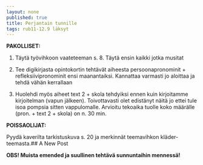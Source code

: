 ```yaml
---
layout: none
published: true
title: Perjantain tunnille
tags: rub11-12.9 läksyt
---
```

**PAKOLLISET:**

1. Täytä työvihkoon vaateteeman s. 8. Täytä ensin kaikki jotka musitat

2. Tee digikirjasta opintokortin tehtävät aiheesta persoonapronominit + refleksiivipronominit ensi maanantaiksi. Kannattaa varmasti jo aloittaa ja tehdä vähän kerrallaan

3. Huolehdi myös aiheet text 2 + skola tehdyiksi ennen kuin kirjoitamme kirjoitelman (vapun jälkeen). Toivottavasti olet edistänyt näitä jo ettei tule isoa pompsia sitten vappulomalle. Arvioitu tekoaika tuolle koko määrälle (pron. + text 2 + skola) on n. 30 min.

**POISSAOLIJAT:**

Pyydä kaverilta tarkistuskuva s. 20 ja merkinnät teemavihkon kläder-teemasta.## A New Post

**OBS! Muista emended ja suullinen tehtävä sunnuntaihin mennessä!**
